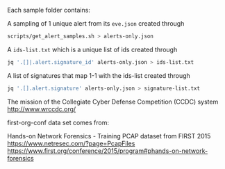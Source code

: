 Each sample folder contains:

A sampling of 1 unique alert from its `eve.json` created through

```sh
scripts/get_alert_samples.sh > alerts-only.json
```

A `ids-list.txt` which is a unique list of ids created through

```sh
jq '.[]|.alert.signature_id' alerts-only.json > ids-list.txt
```

A list of signatures that map 1-1 with the ids-list created through

```sh
jq '.[].alert.signature' alerts-only.json > signature-list.txt
```

The mission of the Collegiate Cyber Defense Competition (CCDC) system
http://www.wrccdc.org/

first-org-conf data set comes from:

Hands-on Network Forensics - Training PCAP dataset from FIRST 2015
https://www.netresec.com/?page=PcapFiles
https://www.first.org/conference/2015/program#phands-on-network-forensics
